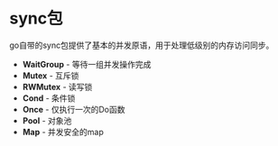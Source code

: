 # sync包

go自带的sync包提供了基本的并发原语，用于处理低级别的内存访问同步。


- **WaitGroup** - 等待一组并发操作完成
- **Mutex** - 互斥锁
- **RWMutex** - 读写锁
- **Cond** - 条件锁
- **Once** - 仅执行一次的Do函数
- **Pool** - 对象池
- **Map** - 并发安全的map

